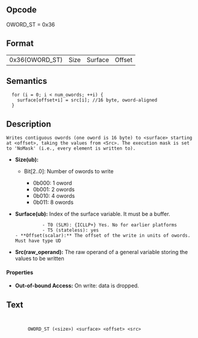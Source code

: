  

## Opcode

  OWORD_ST = 0x36

## Format

| | | | |
| --- | --- | --- | --- |
| 0x36(OWORD_ST) | Size | Surface | Offset | Src |


## Semantics




      for (i = 0; i < num_owords; ++i) {
        surface[offset+i] = src[i]; //16 byte, oword-aligned
      }

## Description


    Writes contiguous owords (one oword is 16 byte) to <surface> starting at <offset>, taking the values from <Src>. The execution mask is set to 'NoMask' (i.e., every element is written to).

- **Size(ub):** 
 
  - Bit[2..0]: Number of owords to write
 
    - 0b000:  1 oword 
    - 0b001:  2 owords 
    - 0b010:  4 owords 
    - 0b011:  8 owords
- **Surface(ub):** Index of the surface variable. It must be a buffer.

                - T0 (SLM): {ICLLP+} Yes. No for earlier platforms 
                - T5 (stateless): yes
      - **Offset(scalar):** The offset of the write in units of owords. Must have type UD

- **Src(raw_operand):** The raw operand of a general variable storing the values to be written

#### Properties
- **Out-of-bound Access:** On write: data is dropped.


## Text
```
    

		OWORD_ST (<size>) <surface> <offset> <src>
```


